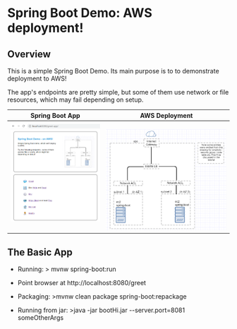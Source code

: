 # Spring Boot Demo: AWS deployment!

## Overview
This is a simple Spring Boot Demo.
Its main purpose is to to demonstrate deployment to AWS!

The app's endpoints are pretty simple, but some of them use network or file resources, which
may fail depending on setup.


|Spring Boot App|AWS Deployment|
|---------------|--------------|
|<img alt="app" raw="true" src="docs/doc-img/tester_app_large.png" width="350"/>&nbsp;&nbsp;|&nbsp;&nbsp;<img alt="diagram" raw="true" src="docs/doc-img/diagram-lb.png" width="450"/>|


## The Basic App
* Running: > mvnw spring-boot:run
* Point browser at http://localhost:8080/greet

* Packaging: >mvnw clean package spring-boot:repackage
* Running from jar: >java -jar bootHi.jar --server.port=8081 someOtherArgs


